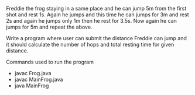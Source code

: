 Freddie the frog staying in a same place and he can jump 5m from the first shot and rest 1s.
Again he jumps and this time he can jumps for 3m and rest 2s and again he jumps only 1m then he rest for 3.5s.
Now again he can jumps for 5m and repeat the above.

Write a program where user can submit the distance Freddie can jump and it should calculate the number of hops and total resting time for given distance.


Commands used to run the program
* javac Frog.java
* javac MainFrog.java
* java MainFrog
